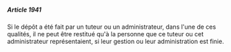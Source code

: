 ##### Article 1941

Si le dépôt a été fait par un tuteur ou un administrateur, dans l'une de ces qualités, il ne peut être restitué qu'à la personne que ce tuteur ou cet administrateur représentaient, si leur gestion ou leur administration est finie.

